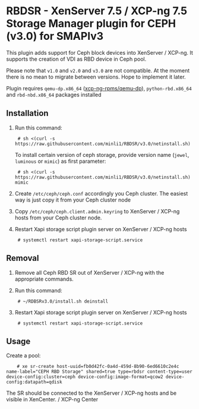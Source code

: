 # RBDSR - XenServer 7.5 / XCP-ng 7.5 Storage Manager plugin for CEPH (v3.0) for SMAPIv3
This plugin adds support for Ceph block devices into XenServer / XCP-ng.
It supports the creation of VDI as RBD device in Ceph pool.

Please note that `v1.0` and `v2.0` and `v3.0` are not compatible. At the moment there is no mean to migrate between versions. Hope to implement it later.

Plugin requires `qemu-dp.x86_64` ([xcp-ng-rpms/qemu-dp](https://github.com/xcp-ng-rpms/qemu-dp)), `python-rbd.x86_64` and `rbd-nbd.x86_64` packages installed

## Installation

1. Run this command:

		# sh <(curl -s https://raw.githubusercontent.com/minli1/RBDSR/v3.0/netinstall.sh)

   To install certain version of ceph storage, provide version name (```jewel```, ```luminous``` or ```mimic```) as first parameter:

		# sh <(curl -s https://raw.githubusercontent.com/minli1/RBDSR/v3.0/netinstall.sh) mimic
 
2. Create ```/etc/ceph/ceph.conf``` accordingly you Ceph cluster. The easiest way is just copy it from your Ceph cluster node

3. Copy ```/etc/ceph/ceph.client.admin.keyring``` to XenServer / XCP-ng hosts from your Ceph cluster node.

4. Restart Xapi storage script plugin server on XenServer / XCP-ng hosts

		# systemctl restart xapi-storage-script.service

## Removal
1. Remove all Ceph RBD SR out of XenServer / XCP-ng with the appropriate commands.

2. Run this command:

		# ~/RDBSRv3.0/install.sh deinstall

3. Restart Xapi storage script plugin server on XenServer / XCP-ng hosts

		# systemctl restart xapi-storage-script.service


## Usage

Create a pool:

		# xe sr-create host-uuid=fb0d42fc-0a4d-459d-8b90-6ed6610c2e4c name-label="CEPH RBD Storage" shared=true type=rbdsr content-type=user device-config:cluster=ceph device-config:image-format=qcow2 device-config:datapath=qdisk


The SR should be connected to the XenServer / XCP-ng hosts and be visible in XenCenter.
 / XCP-ng Center
